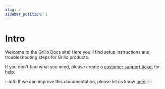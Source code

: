 ```yaml
---
slug: /
sidebar_position: 1
---
```


# Intro

Welcome to the Grillo Docs site! Here you'll find setup instructions and troubleshooting steps for Grillo products.

If you don't find what you need, please create a [customer support ticket](mailto:support@grillo.io) for help.


:::info
If we can improve this documentation, please let us know [here](#).
:::
